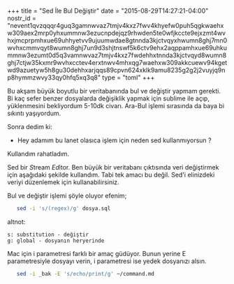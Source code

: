 +++
title = "Sed İle Bul Değiştir"
date = "2015-08-29T14:27:21-04:00"
nostr_id = "nevent1qvzqqqr4guq3gamnwvaz7tmjv4kxz7fwv4khyefw0puh5qgkwaehxw309aex2mrp0yhxummnw3ezucnpdejqz9rhwden5te0wfjkccte9ejxzmt4wvhxjmcprpmhxue69uhhyetvv9ujuumwdae8gtnnda3kjctvqyxhwumn8ghj7mn0wvhxcmmvqyt8wumn8ghj7un9d3shjtnswf5k6ctv9ehx2aqppamhxue69uhkummnw3ezumt0d5q3vamnwvaz7tmjv4kxz7fwdehhxtnnda3kjctvqyd8wumn8ghj7ctjw35kxmr9wvhxcctev4erxtnwv4mhxqg7waehxw309akkcuewv94kgetwd9azuetyw5h8gu30dehhxarjqqs89cpvn624xklk9amu8235g2g2j2vuyjq9np8hymmzwvy33qy0hfq5xq3q8"
type = "toml"
+++

Bu akşam büyük boyutlu bir veritabanında bul ve değiştir yapmam gerekti. Bi kaç sefer benzer dosyalarda değişiklik yapmak için sublime ile açıp, yüklenmesini bekliyordum 5-10dk civarı. Ara-Bul işlemi sırasında da baya bi sıkıntı yaşıyordum.


Sonra dedim ki:

 - Hey adamım bu lanet olasıca işlem için neden sed kullanmıyorsun ?


Kullandım rahatladım.


Sed bir *S*tream *Ed*itor. Ben büyük bir veritabanı çıktısında veri değiştirmek için aşağıdaki şekilde kullandım. Tabi tek amacı bu değil.  Sed'i elinizdeki veriyi düzenlemek için kullanabilirsiniz.


Bul ve değiştir işlemi şöyle oluyor efenim;

```bash
   sed -i 's/(regex)/g' dosya.sql
```

altnot:

	s: substitution - değiştir
	g: global - dosyanın heryerinde

Mac için i parametresi farklı bir amaç güdüyor. Bunun yerine E parametresiyle dosyayı verin, i parametresi ise yedek dosyanızı alsın.
```bash
   sed -i _bak -E 's/echo/print/g' ~/command.md
```
